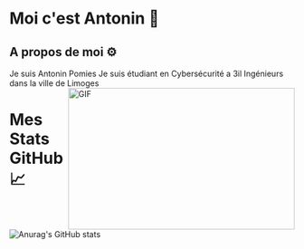 # Moi c'est Antonin 👋

## A propos de moi ⚙️
Je suis Antonin Pomies
Je suis étudiant en Cybersécurité a 3il Ingénieurs dans la ville de Limoges
<img align="right" margin-top="15px" width="400" height="250px" alt="GIF" src="https://upload.wikimedia.org/wikipedia/fr/d/d3/Logo_3iL_Ing%C3%A9nieurs.svg" />

# Mes Stats GitHub 📈
![Anurag's GitHub stats](https://github-readme-stats.vercel.app/api?username=antoninpomies&show_icons=true&theme=tokyonight)
